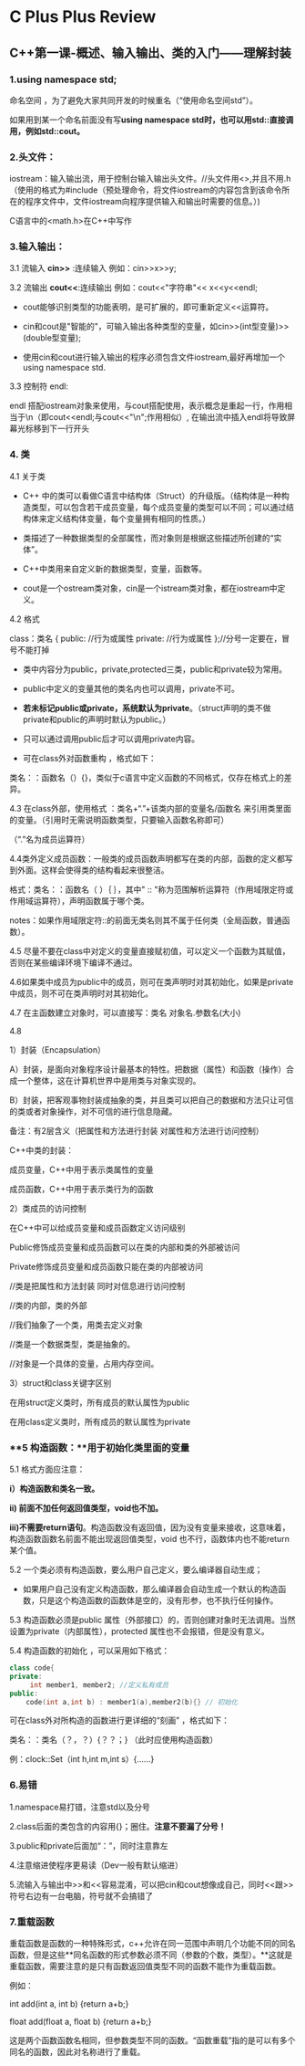 # C Plus Plus Review

## **C++第一课**-概述、输入输出、类的入门——理解封装

### **1.using namespace std;**
命名空间 ，为了避免大家共同开发的时候重名（“使用命名空间std”）。

如果用到某一个命名前面没有写**using namespace std时，也可以用std::直接调用，例如std::cout。**

### **2.头文件**：

iostream：输入输出流，用于控制台输入输出头文件。//头文件用<>,并且不用.h（使用的格式为#include<iostream>（预处理命令，将文件iostream的内容包含到该命令所在的程序文件中，文件iostream向程序提供输入和输出时需要的信息。）)

C语言中的<math.h>在C++中写作<cmath>

### **3.输入输出：**

3.1 流输入 **cin>>**  :连续输入 例如：cin>>x>>y;

3.2 流输出 **cout<<**:连续输出 例如：cout<<"字符串"<< x<<y<<endl;

* cout能够识别类型的功能表明，是可扩展的，即可重新定义<<运算符。

* cin和cout是"智能的"，可输入输出各种类型的变量，如cin>>(int型变量)>>(double型变量);

* 使用cin和cout进行输入输出的程序必须包含文件iostream,最好再增加一个using namespace std.

3.3 控制符 endl:

endl 搭配iostream对象来使用，与cout搭配使用，表示概念是重起一行，作用相当于\n（即cout<<endl;与cout<<"\n";作用相似）, 在输出流中插入endl将导致屏幕光标移到下一行开头

### **4. 类**

4.1 关于类

* C++ 中的类可以看做C语言中结构体（Struct）的升级版。（结构体是一种构造类型，可以包含若干成员变量，每个成员变量的类型可以不同；可以通过结构体来定义结构体变量，每个变量拥有相同的性质。）

* 类描述了一种数据类型的全部属性，而对象则是根据这些描述所创建的“实体”。

* C++中类用来自定义新的数据类型，变量，函数等。

* cout是一个ostream类对象，cin是一个istream类对象，都在iostream中定义。

4.2 格式

class：类名
{ public: //行为或属性 private: //行为或属性 };//分号一定要在，冒号不能打掉

* 类中内容分为public，private,protected三类，public和private较为常用。

* public中定义的变量其他的类名内也可以调用，private不可。

* **若未标记public或private，系统默认为private**。（struct声明的类不做private和public的声明时默认为public。）

* 只可以通过调用public后才可以调用private内容。

* 可在class外对函数重构 ，格式如下：

类名：：函数名（）{}，类似于c语言中定义函数的不同格式，仅存在格式上的差异。

 

4.3 在class外部，使用格式 ：类名+“.”+该类内部的变量名/函数名 来引用类里面的变量。（引用时无需说明函数类型，只要输入函数名称即可）

（“.”名为成员运算符）

4.4类外定义成员函数：一般类的成员函数声明都写在类的内部，函数的定义都写到外面。这样会使得类的结构看起来很整洁。

格式：类名：：函数名（  ）｛  ｝，其中" :: "称为范围解析运算符（作用域限定符或作用域运算符），声明函数属于哪个类。

 notes：如果作用域限定符::的前面无类名则其不属于任何类（全局函数，普通函数）。

4.5 尽量不要在class中对定义的变量直接赋初值，可以定义一个函数为其赋值，否则在某些编译环境下编译不通过。

4.6如果类中成员为public中的成员，则可在类声明时对其初始化，如果是private中成员，则不可在类声明时对其初始化。

4.7 在主函数建立对象时，可以直接写：类名 对象名.参数名(大小)

4.8 

1）封装（Encapsulation）

A）封装，是面向对象程序设计最基本的特性。把数据（属性）和函数（操作）合成一个整体，这在计算机世界中是用类与对象实现的。

B）封装，把客观事物封装成抽象的类，并且类可以把自己的数据和方法只让可信的类或者对象操作，对不可信的进行信息隐藏。

备注：有2层含义（把属性和方法进行封装 对属性和方法进行访问控制）

 C++中类的封装：

成员变量，C++中用于表示类属性的变量

成员函数，C++中用于表示类行为的函数

2）类成员的访问控制

在C++中可以给成员变量和成员函数定义访问级别

Public修饰成员变量和成员函数可以在类的内部和类的外部被访问

Private修饰成员变量和成员函数只能在类的内部被访问

//类是把属性和方法封装 同时对信息进行访问控制

//类的内部，类的外部

//我们抽象了一个类，用类去定义对象

//类是一个数据类型，类是抽象的。

//对象是一个具体的变量，占用内存空间。

3）struct和class关键字区别

在用struct定义类时，所有成员的默认属性为public

在用class定义类时，所有成员的默认属性为private 

### **5 构造函数：**用于初始化类里面的变量

5.1 格式方面应注意：

   **i）构造函数和类名一致。**

   **ii) 前面不加任何返回值类型，void也不加。**

   **iii)不需要return语句**。构造函数没有返回值，因为没有变量来接收，这意味着，构造函数函数名前面不能出现返回值类型，void 也不行，函数体内也不能return某个值。

5.2 一个类必须有构造函数，要么用户自己定义，要么编译器自动生成；

* 如果用户自己没有定义构造函数，那么编译器会自动生成一个默认的构造函数，只是这个构造函数的函数体是空的，没有形参，也不执行任何操作。

5.3 构造函数必须是public 属性（外部接口）的，否则创建对象时无法调用。当然设置为private（内部属性），protected 属性也不会报错，但是没有意义。

5.4 构造函数的初始化 ，可以采用如下格式：

```c++
class code{
private:
	 int member1, member2; //定义私有成员
public:
	code(int a,int b) : member1(a),member2(b){} // 初始化
```

可在class外对所构造的函数进行更详细的“刻画” ，格式如下：

类名：：类名（？，？）{？？；} （此时应使用构造函数）

例：clock::Set（int h,int m,int s）{......}

### **6.易错**

1.namespace易打错，注意std以及分号

2.class后面的类包含的内容用{}；圈住。**注意不要漏了分号！**

3.public和private后面加“：”，同时注意靠左

4.注意缩进使程序更易读（Dev一般有默认缩进）

5.流输入与输出中>>和<<容易混淆，可以把cin和cout想像成自己，同时<<跟>>符号右边有一台电脑，符号就不会搞错了

### **7.重载函数**

重载函数是函数的一种特殊形式，c++允许在同一范围中声明几个功能不同的同名函数，但是这些**同名函数的形式参数必须不同（参数的个数，类型）。**这就是重载函数，需要注意的是只有函数返回值类型不同的函数不能作为重载函数。

 例如：

int add(int a, int b) {return a+b;}

float add(float a, float b) {return a+b;}

这是两个函数函数名相同，但参数类型不同的函数。“函数重载”指的是可以有多个同名的函数，因此对名称进行了重载。
